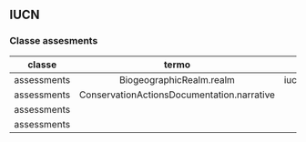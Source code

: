 ## IUCN 


### Classe assesments

| classe | termo | nome formal | descricao | dominio |  exemplo |
|:-:|:-:|:-:|---|---|---|
| assessments  | BiogeographicRealm.realm | iucn:BiogeographicRealm.realm |  |  |  |
| assessments  | ConservationActionsDocumentation.narrative |  |  |  |  |
| assessments  |  |  |  |  |  |
| assessments  |  |  |  |  |  |
